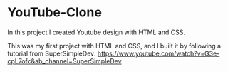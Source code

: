 # YouTube-Clone
In this project I created Youtube design with HTML and CSS.

This was my first project with HTML and CSS, and I built it by following a tutorial from SuperSimpleDev: https://www.youtube.com/watch?v=G3e-cpL7ofc&ab_channel=SuperSimpleDev


